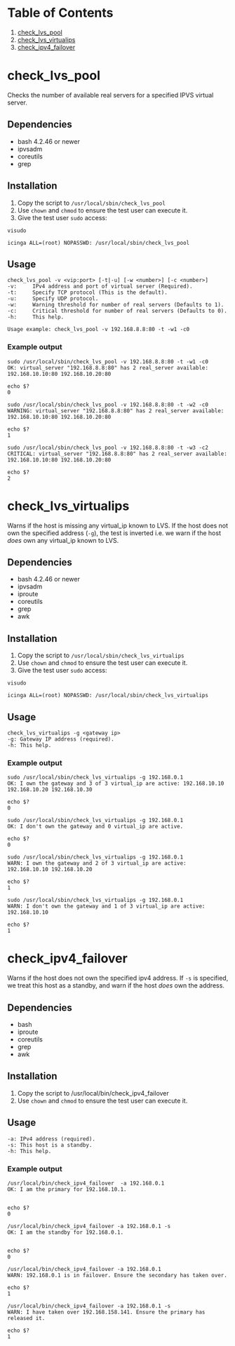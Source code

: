 # Table of Contents
1. [check_lvs_pool](#check_lvs_pool)
2. [check_lvs_virtualips](#check_lvs_virtualips)
3. [check_ipv4_failover](#check_ipv4_failover)


# check_lvs_pool
Checks the number of available real servers for a specified IPVS virtual server. 

## Dependencies
* bash 4.2.46 or newer
* ipvsadm
* coreutils
* grep

## Installation
1. Copy the script to `/usr/local/sbin/check_lvs_pool`
1. Use `chown` and `chmod` to ensure the test user can execute it.
1. Give the test user `sudo` access:
```
visudo 
```
```
icinga ALL=(root) NOPASSWD: /usr/local/sbin/check_lvs_pool
``` 

## Usage
```
check_lvs_pool -v <vip:port> [-t|-u] [-w <number>] [-c <number>]
-v:     IPv4 address and port of virtual server (Required).
-t:     Specify TCP protocol (This is the default).
-u:     Specify UDP protocol.
-w:     Warning threshold for number of real servers (Defaults to 1).
-c:     Critical threshold for number of real servers (Defaults to 0).
-h:     This help.

Usage example: check_lvs_pool -v 192.168.8.8:80 -t -w1 -c0
```

### Example output
```
sudo /usr/local/sbin/check_lvs_pool -v 192.168.8.8:80 -t -w1 -c0
OK: virtual_server "192.168.8.8:80" has 2 real_server available: 192.168.10.10:80 192.168.10.20:80

echo $?
0
```
```
sudo /usr/local/sbin/check_lvs_pool -v 192.168.8.8:80 -t -w2 -c0
WARNING: virtual_server "192.168.8.8:80" has 2 real_server available: 192.168.10.10:80 192.168.10.20:80

echo $?
1
```
```
sudo /usr/local/sbin/check_lvs_pool -v 192.168.8.8:80 -t -w3 -c2
CRITICAL: virtual_server "192.168.8.8:80" has 2 real_server available: 192.168.10.10:80 192.168.10.20:80

echo $?
2
```

# check_lvs_virtualips
Warns if the host is missing any virtual_ip known to LVS. If the host does not own the specified address (`-g`), the test is inverted i.e. we warn if the host *does* own any virtual_ip known to LVS.

## Dependencies
* bash 4.2.46 or newer
* ipvsadm
* iproute
* coreutils
* grep
* awk

## Installation
1. Copy the script to `/usr/local/sbin/check_lvs_virtualips`
1. Use `chown` and `chmod` to ensure the test user can execute it.
1. Give the test user `sudo` access:
```
visudo 
```
```
icinga ALL=(root) NOPASSWD: /usr/local/sbin/check_lvs_virtualips
``` 

## Usage
```
check_lvs_virtualips -g <gateway ip>
-g:	Gateway IP address (required).
-h:	This help.
```

### Example output
```
sudo /usr/local/sbin/check_lvs_virtualips -g 192.168.0.1
OK: I own the gateway and 3 of 3 virtual_ip are active: 192.168.10.10 192.168.10.20 192.168.10.30

echo $?
0
```
```
sudo /usr/local/sbin/check_lvs_virtualips -g 192.168.0.1
OK: I don't own the gateway and 0 virtual_ip are active.

echo $?
0
```
```
sudo /usr/local/sbin/check_lvs_virtualips -g 192.168.0.1
WARN: I own the gateway and 2 of 3 virtual_ip are active: 192.168.10.10 192.168.10.20

echo $?
1
```
```
sudo /usr/local/sbin/check_lvs_virtualips -g 192.168.0.1
WARN: I don't own the gateway and 1 of 3 virtual_ip are active: 192.168.10.10

echo $?
1
```

# check_ipv4_failover
Warns if the host does not own the specified ipv4 address. If `-s` is specified, we treat this host as a standby, and warn if the host *does* own the address.

## Dependencies
* bash
* iproute
* coreutils
* grep
* awk

## Installation
1. Copy the script to /usr/local/bin/check_ipv4_failover
1. Use `chown` and `chmod` to ensure the test user can execute it.


## Usage
```
-a:	IPv4 address (required).
-s:	This host is a standby.
-h:	This help.
```

### Example output
```
/usr/local/bin/check_ipv4_failover  -a 192.168.0.1
OK: I am the primary for 192.168.10.1.


echo $?
0
```
```
/usr/local/bin/check_ipv4_failover -a 192.168.0.1 -s
OK: I am the standby for 192.168.0.1.


echo $?
0
```
```
/usr/local/bin/check_ipv4_failover -a 192.168.0.1
WARN: 192.168.0.1 is in failover. Ensure the secondary has taken over.

echo $?
1
```
```
/usr/local/bin/check_ipv4_failover -a 192.168.0.1 -s
WARN: I have taken over 192.168.158.141. Ensure the primary has released it.

echo $?
1
```

